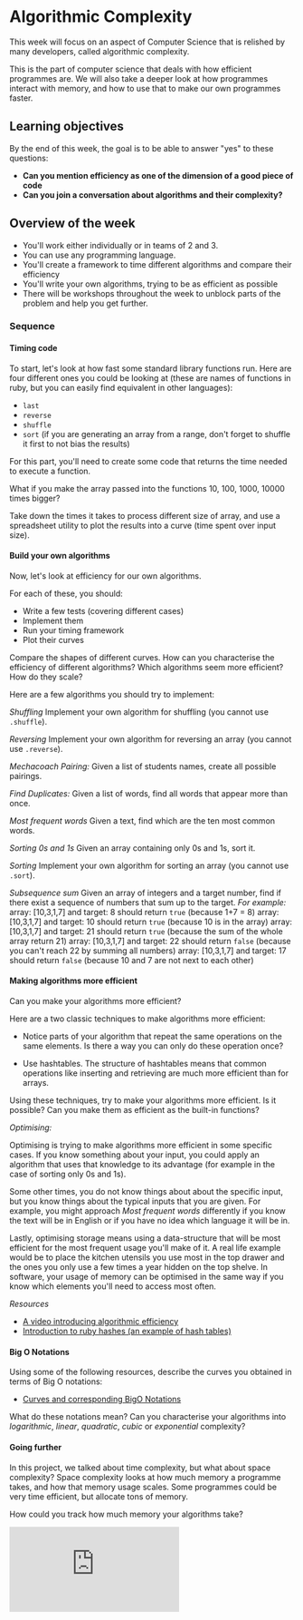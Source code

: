 # Algorithmic Complexity

This week will focus on an aspect of Computer Science that is relished by many developers, called algorithmic complexity.

This is the part of computer science that deals with how efficient programmes are. We will also take a deeper look at how programmes interact with memory, and how to use that to make our own programmes faster.

## Learning objectives

By the end of this week, the goal is to be able to answer "yes" to these questions:

* **Can you mention efficiency as one of the dimension of a good piece of code**
* **Can you join a conversation about algorithms and their complexity?**

## Overview of the week

* You'll work either individually or in teams of 2 and 3.
* You can use any programming language.
* You'll create a framework to time different algorithms and compare their efficiency
* You'll write your own algorithms, trying to be as efficient as possible
* There will be workshops throughout the week to unblock parts of the problem and help you get further.

### Sequence

#### Timing code

To start, let's look at how fast some standard library functions run. Here are four different ones you could be looking at (these are names of functions in ruby, but you can easily find equivalent in other languages):
* `last`
* `reverse`
* `shuffle`
* `sort` (if you are generating an array from a range, don't forget to shuffle it first to not bias the results)

For this part, you'll need to create some code that returns the time needed to execute a function.

What if you make the array passed into the functions 10, 100, 1000, 10000 times bigger?

Take down the times it takes to process different size of array, and use a spreadsheet utility to plot the results into a curve (time spent over input size).

#### Build your own algorithms

Now, let's look at efficiency for our own algorithms.

For each of these, you should:
* Write a few tests (covering different cases)
* Implement them
* Run your timing framework
* Plot their curves

Compare the shapes of different curves. How can you characterise the efficiency of different algorithms?
Which algorithms seem more efficient? How do they scale?

Here are a few algorithms you should try to implement:

*Shuffling*
Implement your own algorithm for shuffling (you cannot use `.shuffle`).

*Reversing*
Implement your own algorithm for reversing an array (you cannot use `.reverse`).

*Mechacoach Pairing:*
Given a list of students names, create all possible pairings.

*Find Duplicates:*
Given a list of words, find all words that appear more than once.

*Most frequent words*
Given a text, find which are the ten most common words.

*Sorting 0s and 1s*
Given an array containing only 0s and 1s, sort it.

*Sorting*
Implement your own algorithm for sorting an array (you cannot use `.sort`).

*Subsequence sum*
Given an array of integers and a target number, find if there exist a sequence of numbers that sum up to the target.
_For example:_
array: [10,3,1,7] and target: 8 should return `true` (because 1+7 = 8)
array: [10,3,1,7] and target: 10 should return `true` (because 10 is in the array)
array: [10,3,1,7] and target: 21 should return `true` (because the sum of the whole array return 21)
array: [10,3,1,7] and target: 22 should return `false` (because you can't reach 22 by summing all numbers)
array: [10,3,1,7] and target: 17 should return `false` (because 10 and 7 are not next to each other)

#### Making algorithms more efficient

Can you make your algorithms more efficient?

Here are a two classic techniques to make algorithms more efficient:

* Notice parts of your algorithm that repeat the same operations on the same elements. Is there a way you can only do these operation once?

* Use hashtables. The structure of hashtables means that common operations like inserting and retrieving are much more efficient than for arrays.


Using these techniques, try to make your algorithms more efficient. Is it possible?
Can you make them as efficient as the built-in functions?

*Optimising:*

Optimising is trying to make algorithms more efficient in some specific cases. If you know something about your input, you could apply an algorithm that uses that knowledge to its advantage (for example in the case of sorting only 0s and 1s).

Some other times, you do not know things about about the specific input, but you know things about the typical inputs that you are given. For example, you might approach _Most frequent words_ differently if you know the text will be in English or if you have no idea which language it will be in.

Lastly, optimising storage means using a data-structure that will be most efficient for the most frequent usage you'll make of it. A real life example would be to place the kitchen utensils you use most in the top drawer and the ones you only use a few times a year hidden on the top shelve.
In software, your usage of memory can be optimised in the same way if you know which elements you'll need to access most often.

*Resources*
* [A video introducing algorithmic efficiency](https://www.youtube.com/watch?v=u2iHB2vv3iE)
* [Introduction to ruby hashes (an example of hash tables)](https://launchschool.com/blog/how-the-hash-works-in-ruby
)

#### Big O Notations

Using some of the following resources, describe the curves you obtained in terms of Big O notations:

* [Curves and corresponding BigO Notations](http://science.slc.edu/~jmarshall/courses/2002/spring/cs50/BigO/)

What do these notations mean?
Can you characterise your algorithms into *logarithmic*, *linear*, *quadratic*, *cubic* or *exponential* complexity?

#### Going further

In this project, we talked about time complexity, but what about space complexity? Space complexity looks at how much memory a programme takes, and how that memory usage scales.
Some programmes could be very time efficient, but allocate tons of memory.

How could you track how much memory your algorithms take?

![Tracking pixel](https://githubanalytics.herokuapp.com/course/algorithmic_complexity/README.md)
